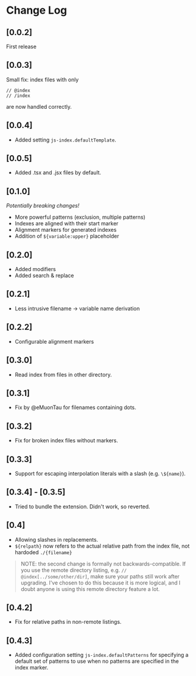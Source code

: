 # Change Log

## [0.0.2]

First release

## [0.0.3]

Small fix: index files with only

```
// @index
// /index
```

are now handled correctly.

## [0.0.4]

- Added setting `js-index.defaultTemplate`.

## [0.0.5]

- Added .tsx and .jsx files by default.

## [0.1.0]

*Potentially breaking changes!*

- More powerful patterns (exclusion, multiple patterns)
- Indexes are aligned with their start marker
- Alignment markers for generated indexes
- Addition of `${variable:upper}` placeholder

## [0.2.0]

- Added modifiers
- Added search & replace

## [0.2.1]

- Less intrusive filename -> variable name derivation

## [0.2.2]

- Configurable alignment markers

## [0.3.0]

- Read index from files in other directory.

## [0.3.1]

- Fix by @eMuonTau for filenames containing dots.

## [0.3.2]

- Fix for broken index files without markers.

## [0.3.3]

- Support for escaping interpolation literals with a slash (e.g. `\${name}`).

## [0.3.4] - [0.3.5]

- Tried to bundle the extension. Didn't work, so reverted.

## [0.4]

- Allowing slashes in replacements.
- `${relpath}` now refers to the actual relative path from the index file, not hardoded `./{filename}`

> NOTE: the second change is formally not backwards-compatible. If you use the remote directory listing, e.g. `// @index[../some/other/dir]`, make sure your paths still work after upgrading. I've chosen to do this because it is more logical, and I doubt anyone is using this remote directory feature a lot.

## [0.4.2]

- Fix for relative paths in non-remote listings.

## [0.4.3]

- Added configuration setting `js-index.defaultPatterns` for specifying a default set of patterns to use when no patterns are specified in the index marker.